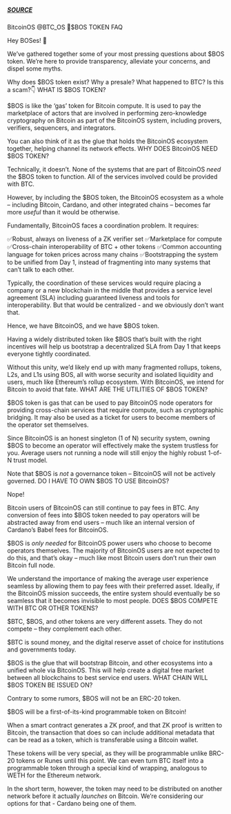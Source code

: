 ##### [SOURCE]([blockchain/bitcoin/bos-q-and-a.md](https://x.com/BTC_OS/status/1862552059553153132))

BitcoinOS
@BTC_OS
🧵$BOS TOKEN FAQ

Hey BOSes! 🫵

We’ve gathered together some of your most pressing questions about $BOS token. We’re here to provide transparency, alleviate your concerns, and dispel some myths. 

Why does $BOS token exist? Why a presale? What happened to BTC? Is this a scam?👇
WHAT IS $BOS TOKEN?

$BOS is like the ‘gas’ token for Bitcoin compute. It is used to pay the marketplace of actors that are involved in performing zero-knowledge cryptography on Bitcoin as part of the BitcoinOS system, including provers, verifiers, sequencers, and integrators.

You can also think of it as the glue that holds the BitcoinOS ecosystem together, helping channel its network effects.
WHY DOES BitcoinOS NEED $BOS TOKEN?

Technically, it doesn’t. None of the systems that are part of BitcoinOS *need* the $BOS token to function. All of the services involved could be provided with BTC.

However, by including the $BOS token, the BitcoinOS ecosystem as a whole – including Bitcoin, Cardano, and other integrated chains – becomes far more *useful* than it would be otherwise.

Fundamentally, BitcoinOS faces a coordination problem. It requires:

✅Robust, always on liveness of a ZK verifier set
✅Marketplace for compute
✅Cross-chain interoperability of BTC + other tokens
✅Common accounting language for token prices across many chains
✅Bootstrapping the system to be unified from Day 1, instead of fragmenting into many systems that can’t talk to each other.

Typically, the coordination of these services would require placing a company or a new blockchain in the middle that provides a service level agreement (SLA) including guaranteed liveness and tools for interoperability. But that would be centralized - and we obviously don’t want that.

Hence, we have BitcoinOS, and we have $BOS token.

Having a widely distributed token like $BOS that’s built with the right incentives will help us bootstrap a decentralized SLA from Day 1 that keeps everyone tightly coordinated.

Without this unity, we’d likely end up with many fragmented rollups, tokens, L2s, and L1s using BOS, all with worse security and isolated liquidity and users, much like Ethereum’s rollup ecosystem. With BitcoinOS, we intend for Bitcoin to avoid that fate.
WHAT ARE THE UTILITIES OF $BOS TOKEN?

$BOS token is gas that can be used to pay BitcoinOS node operators for providing cross-chain services that require compute, such as cryptographic bridging. It may also be used as a ticket for users to become members of the operator set themselves.

Since BitcoinOS is an honest singleton (1 of N) security system, owning $BOS to become an operator will effectively make the system trustless for you. Average users not running a node will still enjoy the highly robust 1-of-N trust model.

Note that $BOS is *not* a governance token – BitcoinOS will not be actively governed.
DO I HAVE TO OWN $BOS TO USE BitcoinOS?

Nope!

Bitcoin users of BitcoinOS can still continue to pay fees in BTC. Any conversion of fees into $BOS token needed to pay operators will be abstracted away from end users – much like an internal version of Cardano’s Babel fees for BitcoinOS. 

$BOS is *only needed* for BitcoinOS power users who choose to become operators themselves. The majority of BitcoinOS users are not expected to do this, and that’s okay – much like most Bitcoin users don’t run their own Bitcoin full node.

We understand the importance of making the average user experience seamless by allowing them to pay fees with their preferred asset. Ideally, if the BitcoinOS mission succeeds, the entire system should eventually be so seamless that it becomes invisible to most people.
DOES $BOS COMPETE WITH BTC OR OTHER TOKENS?

$BTC, $BOS, and other tokens are very different assets. They do not compete – they complement each other.

$BTC is sound money, and the digital reserve asset of choice for institutions and governments today.

$BOS is the glue that will bootstrap Bitcoin, and other ecosystems into a unified whole via BitcoinOS. This will help create a digital free market between all blockchains to best service end users.
WHAT CHAIN WILL $BOS TOKEN BE ISSUED ON?

Contrary to some rumors, $BOS will not be an ERC-20 token. 

$BOS will be a first-of-its-kind programmable token on Bitcoin!

When a smart contract generates a ZK proof, and that ZK proof is written to Bitcoin, the transaction that does so can include additional metadata that can be read as a token, which is transferable using a Bitcoin wallet.

These tokens will be very special, as they will be programmable unlike BRC-20 tokens or Runes until this point. We can even turn BTC itself into a programmable token through a special kind of wrapping, analogous to WETH for the Ethereum network. 

In the short term, however, the token may need to be distributed on another network before it actually *launches* on Bitcoin. We’re considering our options for that - Cardano being one of them.
